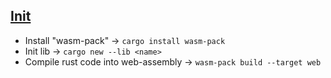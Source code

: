 ## [Init](https://developer.mozilla.org/en-US/docs/WebAssembly/Rust_to_Wasm)
- Install "wasm-pack" -> `cargo install wasm-pack`
- Init lib -> `cargo new --lib <name>`
- Compile rust code into web-assembly -> `wasm-pack build --target web`